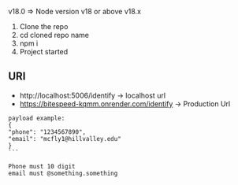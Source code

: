 v18.0 => Node version v18 or above v18.x

1. Clone the repo
2. cd cloned repo name
3. npm i
4. Project started

## URl
* http://localhost:5006/identify -> localhost url
* https://bitespeed-kqmm.onrender.com/identify -> Production Url

````console
payload example:
{
"phone": "1234567890",
"email": "mcfly1@hillvalley.edu"
}
```

Phone must 10 digit
email must @something.something
